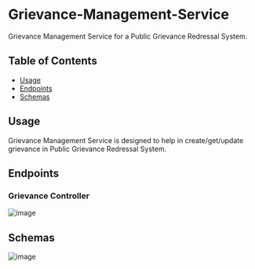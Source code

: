 # Grievance-Management-Service
Grievance Management Service for a Public Grievance Redressal System.

## Table of Contents

- [Usage](#usage)
- [Endpoints](#endpoints)
- [Schemas](#schemas)


## Usage

Grievance Management Service is designed to help in create/get/update grievance in Public Grievance Redressal System.


## Endpoints

### Grievance Controller
![image](https://github.com/Public-Grievance-Redressal-System/Grievance-Management-Service/assets/55571940/96c3cd70-be25-4303-ad8a-4cf9e09889ab)


## Schemas
![image](https://github.com/Public-Grievance-Redressal-System/Grievance-Management-Service/assets/55571940/351377b4-2203-47c4-a311-c85a481f4a08)
